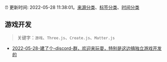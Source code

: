 :alarm_clock: 更新时间: 2022-05-28 11:38:01。[来源分类](../README.md)、[标签分类](../TAGS.md)、[时间分类](../TIMELINE.md)

## 游戏开发


> 关键字：`游戏`、`Three.js`、`Create.js`、`Matter.js`



- [2022-05-28-建了个-discord-群，欢迎来玩耍，特别是这边搞独立游戏开发的](https://www.v2ex.com/t/855856) 